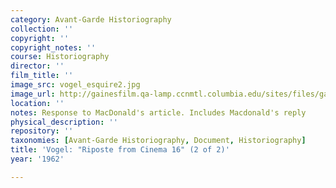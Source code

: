 ```yaml
---
category: Avant-Garde Historiography
collection: ''
copyright: ''
copyright_notes: ''
course: Historiography
director: ''
film_title: ''
image_src: vogel_esquire2.jpg
image_url: http://gainesfilm.qa-lamp.ccnmtl.columbia.edu/sites/files/gainesfilm/images/vogel_esquire2.jpg
location: ''
notes: Response to MacDonald's article. Includes Macdonald's reply
physical_description: ''
repository: ''
taxonomies: [Avant-Garde Historiography, Document, Historiography]
title: 'Vogel: "Riposte from Cinema 16" (2 of 2)'
year: '1962'

---
```

